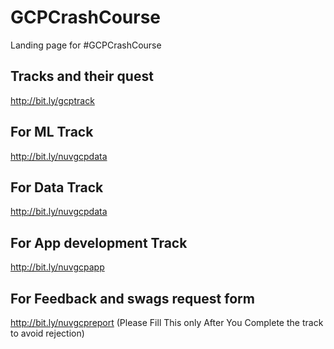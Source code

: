 # GCPCrashCourse
Landing page for #GCPCrashCourse

## Tracks and their quest 
http://bit.ly/gcptrack

## For ML Track 
http://bit.ly/nuvgcpdata

## For Data Track
http://bit.ly/nuvgcpdata

## For App development Track
http://bit.ly/nuvgcpapp

## For Feedback and swags request form
http://bit.ly/nuvgcpreport   (Please Fill This only After You Complete the track to avoid rejection)
